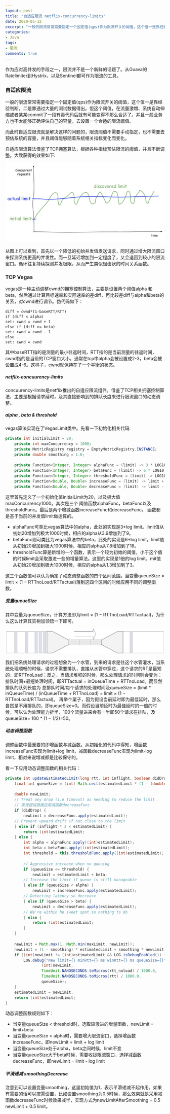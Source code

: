 ```yaml
---
layout: post
title: "自适应限流 netflix-concurrency-limits"
date: 2020-05-12
excerpt: "一般的限流常常需要指定一个固定值(qps)作为限流开关的阈值，这个值一是靠经验判断，二是靠通过大量的测试数据得出。但这个阈值，在流量激增、系统自动伸缩或者某某commit了一段有毒代码后就有可能变得不那么合适了。并且一般业务方也不太能够正确评估自己的容量，去设置一个合适的限流阈值。"
categories: 
- Java
tags: 
- 限流
comments: true
---
```

作为应对高并发的手段之一，限流并不是一个新鲜的话题了。从Guava的Ratelimiter到Hystrix，以及Sentinel都可作为限流的工具。

### 自适应限流

一般的限流常常需要指定一个固定值(qps)作为限流开关的阈值，这个值一是靠经验判断，二是靠通过大量的测试数据得出。但这个阈值，在流量激增、系统自动伸缩或者某某commit了一段有毒代码后就有可能变得不那么合适了。并且一般业务方也不太能够正确评估自己的容量，去设置一个合适的限流阈值。

而此时自适应限流就是解决这样的问题的，限流阈值不需要手动指定，也不需要去预估系统的容量，并且阈值能够随着系统相关指标变化而变化。

自适应限流算法借鉴了TCP拥塞算法，根据各种指标预估限流的阈值，并且不断调整。大致获得的效果如下:

![](/images/20191104083803.jpg)

从图上可以看到，首先以一个降低的初始并发值发送请求，同时通过增大限流窗口来探测系统更高的并发性。而一旦延迟增加到一定程度了，又会退回到较小的限流窗口。循环往复持续探测并发极限，从而产生类似锯齿状的时间关系函数。

### TCP Vegas

vegas是一种主动调整cwnd的拥塞控制算法，主要是设置两个阈值alpha 和 beta，然后通过计算目标速率和实际速率的差diff，再比较差diff与alpha和beta的关系，对cwnd进行调节。伪代码如下：
```
diff = cwnd*(1-baseRTT/RTT)
if (diff < alpha)
set: cwnd = cwnd + 1 
else if (diff >= beta)
set: cwnd = cwnd - 1
else
set: cwnd = cwnd
```

其中baseRTT指的是测量的最小往返时间，RTT指的是当前测量的往返时间，cwnd指的是当前的TCP窗口大小。通常在tcp中alpha会被设置成2-3，beta会被设置成4-6。这样子，cwnd就保持在了一个平衡的状态。

##### netflix-concuurency-limits

concuurency-limits是netflix推出的自适应限流组件，借鉴了TCP相关拥塞控制算法，主要是根据请求延时，及其直接影响到的排队长度来进行限流窗口的动态调整。

##### alpha , beta & threshold

vegas算法实现在了VegasLimit类中。先看一下初始化相关代码:


```java
private int initialLimit = 20;
    private int maxConcurrency = 1000;
    private MetricRegistry registry = EmptyMetricRegistry.INSTANCE;
    private double smoothing = 1.0;
    
    private Function<Integer, Integer> alphaFunc = (limit) -> 3 * LOG10.apply(limit.intValue());
    private Function<Integer, Integer> betaFunc = (limit) -> 6 * LOG10.apply(limit.intValue());
    private Function<Integer, Integer> thresholdFunc = (limit) -> LOG10.apply(limit.intValue());
    private Function<Double, Double> increaseFunc = (limit) -> limit + LOG10.apply(limit.intValue());
    private Function<Double, Double> decreaseFunc = (limit) -> limit - LOG10.apply(limit.intValue());
```

这里首先定义了一个初始化值initialLimit为20，以及极大值maxConcurrency1000。其次是三个
阈值函数alphaFunc，betaFunc以及thresholdFunc。最后是两个增减函数increaseFunc和decreaseFunc。
函数都是基于当前的并发值limit做运算的。

- alphaFunc可类比vegas算法中的alpha，此处的实现是3*log limit。limit值从初始20增加到极大1000时候，相应的alpha从3.9增加到了9。
- betaFunc则可类比为vegas算法中的beta，此处的实现是6*log limit。limit值从初始20增加到极大1000时候，相应的alpha从7.8增加到了18。
- thresholdFunc算是新增的一个函数，表示一个较为初始的阈值，小于这个值的时候limit会采取激进一些的增量算法。这里的实现是1倍的log limit。mit值从初始20增加到极大1000时候，相应的alpha从1.3增加到了3。

这三个函数值可以认为确定了动态调整函数的四个区间范围。当变量queueSize = limit × (1 − RTTnoLoad/RTTactual)落到这四个区间的时候应用不同的调整函数。

##### 变量queueSize

其中变量为queueSize，计算方法即为limit × (1 − RTTnoLoad/RTTactual)，为什么这么计算其实稍加领悟一下即可。

![](/images/2019110483804.jpg)

我们把系统处理请求的过程想象为一个水管，到来的请求是往这个水管灌水，当系统处理顺畅的时候，请求不需要排队，直接从水管中穿过，这个请求的RT是最短的，即RTTnoLoad；反之，当请求堆积的时候，那么处理请求的时间则会变为：排队时间+最短处理时间，即RTTactual = inQueueTime + RTTnoLoad。而显然排队的队列长度为
总排队时间/每个请求的处理时间及queueSize = (limit * inQueueTime) / (inQueueTime + RTTnoLoad) = limit × (1 − RTTnoLoad/RTTactual)。
再举个栗子，因为假设当前延时即为最佳延时，那么自然是不用排队的，即queueSize=0。而假设当前延时为最佳延时的一倍的时候，可以认为处理能力折半，100个流量进来会有一半即50个请求在排队，及queueSize= 100 * (1 − 1/2)=50。

##### 动态调整函数

调整函数中最重要的即增函数与减函数。从初始化的代码中得知，增函数increaseFunc实现为limit+log limit，减函数decreaseFunc实现为limit-log limit，相对来说增减都是比较保守的。

看一下应用动态调整函数的相关代码：

```java
private int updateEstimatedLimit(long rtt, int inflight, boolean didDrop) {
    final int queueSize = (int) Math.ceil(estimatedLimit * (1 - (double)rtt_noload / rtt));

    double newLimit;
    // Treat any drop (i.e timeout) as needing to reduce the limit
    // 发现错误直接应用减函数decreaseFunc
    if (didDrop) {
        newLimit = decreaseFunc.apply(estimatedLimit);
    // Prevent upward drift if not close to the limit
    } else if (inflight * 2 < estimatedLimit) {
        return (int)estimatedLimit;
    } else {
        int alpha = alphaFunc.apply((int)estimatedLimit);
        int beta = betaFunc.apply((int)estimatedLimit);
        int threshold = this.thresholdFunc.apply((int)estimatedLimit);

        // Aggressive increase when no queuing
        if (queueSize <= threshold) {
            newLimit = estimatedLimit + beta;
        // Increase the limit if queue is still manageable
        } else if (queueSize < alpha) {
            newLimit = increaseFunc.apply(estimatedLimit);
        // Detecting latency so decrease
        } else if (queueSize > beta) {
            newLimit = decreaseFunc.apply(estimatedLimit);
        // We're within he sweet spot so nothing to do
        } else {
            return (int)estimatedLimit;
        }
    }

    newLimit = Math.max(1, Math.min(maxLimit, newLimit));
    newLimit = (1 - smoothing) * estimatedLimit + smoothing * newLimit;
    if ((int)newLimit != (int)estimatedLimit && LOG.isDebugEnabled()) {
        LOG.debug("New limit={} minRtt={} ms winRtt={} ms queueSize={}",
                (int)newLimit,
                TimeUnit.NANOSECONDS.toMicros(rtt_noload) / 1000.0,
                TimeUnit.NANOSECONDS.toMicros(rtt) / 1000.0,
                queueSize);
    }
    estimatedLimit = newLimit;
    return (int)estimatedLimit;
}
```

动态调整函数规则如下：

- 当变量queueSize < threshold时，选取较激进的增量函数，newLimit = limit+beta
- 当变量queueSize < alpha时，需要增大限流窗口，选择增函数increaseFunc，即newLimit = limit + log limit
- 当变量queueSize处于alpha，beta之间时候，limit不变
- 当变量queueSize大于beta时候，需要收拢限流窗口，选择减函数decreaseFunc，即newLimit = limit - log limit

##### 平滑递减 smoothingDecrease

注意到可以设置变量smoothing，这里初始值为1，表示平滑递减不起作用。如果有需要的话可以按需设置，比如设置smoothing为0.5时候，那么效果就是采用减函数decreaseFunc时候效果减半，实现方式为newLimitAfterSmoothing = 0.5 newLimit + 0.5 limit。







